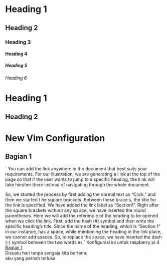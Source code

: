 # Heading 1
## Heading 2
### Heading 3
#### Heading 4
##### Heading 5
###### Heading 6

Heading 1
=======

Heading 2
---------


# New Vim Configuration

## Bagian 1
`
You can add the link anywhere in 
the document that best suits 
your requirements. For our illustration, we are 
generating a l
ink at the top of the page so that if 
the user wants to jump to a specific heading, the li
nk will take him/her there instead of navigating through the whole document.

So, we started the process by first
adding the normal 
text as “Click,” and then we started t
he square brackets. Between these brace
s, the title for the link is specified. We have added the link label as 
“Section1”. Right after the square brackets without any sp
ace, we have inserted the round parentheses. Here we will add the referenc
e of the heading to be opened when we click the link. First, add the hash (#) 
symbol and
then write the specific heading’s title. Since the name of the heading, 
which is “Section 1” in our instance, has a space, while mentioning the 
heading in the link place, we cannot add spaces. So, to replace the space, 
we have inserted the dash (-) symbol between the two words as
`
Konfigurasi ini untuk raspberry pi 4<br>
[Bagian 1](#bagian-1)<br>
Disuatu hari tanpa sengaja kita bertemu<br>
aku yang pernah terluka
